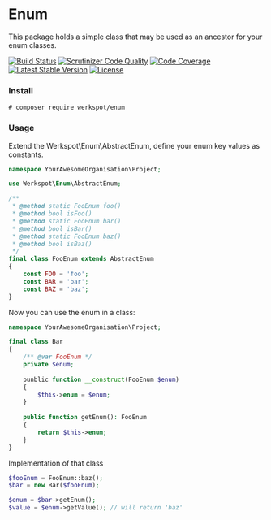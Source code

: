 # Enum
This package holds a simple class that may be used as an ancestor for your enum classes.

[![Build Status](https://travis-ci.com/Werkspot/Enum.svg?branch=master)](https://travis-ci.com/Werkspot/Enum)
[![Scrutinizer Code Quality](https://scrutinizer-ci.com/g/Werkspot/Enum/badges/quality-score.png?b=master)](https://scrutinizer-ci.com/g/Werkspot/Enum/?branch=master)
[![Code Coverage](https://scrutinizer-ci.com/g/Werkspot/Enum/badges/coverage.png?b=master)](https://scrutinizer-ci.com/g/Werkspot/Enum/?branch=master)
[![Latest Stable Version](https://poser.pugx.org/werkspot/enum/v/stable)](https://packagist.org/packages/werkspot/enum)
[![License](https://poser.pugx.org/werkspot/enum/license)](https://packagist.org/packages/werkspot/enum)


### Install

`# composer require werkspot/enum`

### Usage

Extend the Werkspot\Enum\AbstractEnum, define your enum key values as constants.

```php
namespace YourAwesomeOrganisation\Project;

use Werkspot\Enum\AbstractEnum;

/**
 * @method static FooEnum foo()
 * @method bool isFoo()
 * @method static FooEnum bar()
 * @method bool isBar()
 * @method static FooEnum baz()
 * @method bool isBaz()
 */
final class FooEnum extends AbstractEnum
{
    const FOO = 'foo';
    const BAR = 'bar';
    const BAZ = 'baz';   
}
```

Now you can use the enum in a class:

```php
namespace YourAwesomeOrganisation\Project;

final class Bar
{
    /** @var FooEnum */
    private $enum;
    
    punblic function __construct(FooEnum $enum)
    {
        $this->enum = $enum;
    }
    
    public function getEnum(): FooEnum
    {
        return $this->enum;    
    }
}
```
Implementation of that class

```php
$fooEnum = FooEnum::baz();
$bar = new Bar($fooEnum);

$enum = $bar->getEnum();
$value = $enum->getValue(); // will return 'baz'
```
